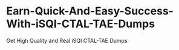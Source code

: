 # Earn-Quick-And-Easy-Success-With-iSQI-CTAL-TAE-Dumps
Get High Quality and Real iSQI CTAL-TAE Dumps
